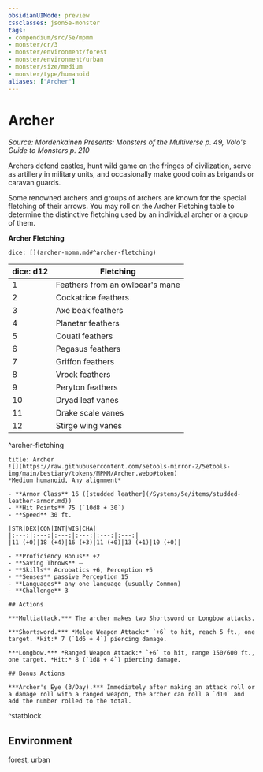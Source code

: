 ```yaml
---
obsidianUIMode: preview
cssclasses: json5e-monster
tags:
- compendium/src/5e/mpmm
- monster/cr/3
- monster/environment/forest
- monster/environment/urban
- monster/size/medium
- monster/type/humanoid
aliases: ["Archer"]
---
```

# Archer
*Source: Mordenkainen Presents: Monsters of the Multiverse p. 49, Volo's Guide to Monsters p. 210*  

Archers defend castles, hunt wild game on the fringes of civilization, serve as artillery in military units, and occasionally make good coin as brigands or caravan guards.

Some renowned archers and groups of archers are known for the special fletching of their arrows. You may roll on the Archer Fletching table to determine the distinctive fletching used by an individual archer or a group of them.

**Archer Fletching**

`dice: [](archer-mpmm.md#^archer-fletching)`

| dice: d12 | Fletching |
|-----------|-----------|
| 1 | Feathers from an owlbear's mane |
| 2 | Cockatrice feathers |
| 3 | Axe beak feathers |
| 4 | Planetar feathers |
| 5 | Couatl feathers |
| 6 | Pegasus feathers |
| 7 | Griffon feathers |
| 8 | Vrock feathers |
| 9 | Peryton feathers |
| 10 | Dryad leaf vanes |
| 11 | Drake scale vanes |
| 12 | Stirge wing vanes |
^archer-fletching

```ad-statblock
title: Archer
![](https://raw.githubusercontent.com/5etools-mirror-2/5etools-img/main/bestiary/tokens/MPMM/Archer.webp#token)
*Medium humanoid, Any alignment*

- **Armor Class** 16 ([studded leather](/Systems/5e/items/studded-leather-armor.md))
- **Hit Points** 75 (`10d8 + 30`)
- **Speed** 30 ft.

|STR|DEX|CON|INT|WIS|CHA|
|:---:|:---:|:---:|:---:|:---:|:---:|
|11 (+0)|18 (+4)|16 (+3)|11 (+0)|13 (+1)|10 (+0)|

- **Proficiency Bonus** +2
- **Saving Throws** ⏤
- **Skills** Acrobatics +6, Perception +5
- **Senses** passive Perception 15
- **Languages** any one language (usually Common)
- **Challenge** 3

## Actions

***Multiattack.*** The archer makes two Shortsword or Longbow attacks.

***Shortsword.*** *Melee Weapon Attack:* `+6` to hit, reach 5 ft., one target. *Hit:* 7 (`1d6 + 4`) piercing damage.

***Longbow.*** *Ranged Weapon Attack:* `+6` to hit, range 150/600 ft., one target. *Hit:* 8 (`1d8 + 4`) piercing damage.

## Bonus Actions

***Archer's Eye (3/Day).*** Immediately after making an attack roll or a damage roll with a ranged weapon, the archer can roll a `d10` and add the number rolled to the total.
```
^statblock

## Environment

forest, urban